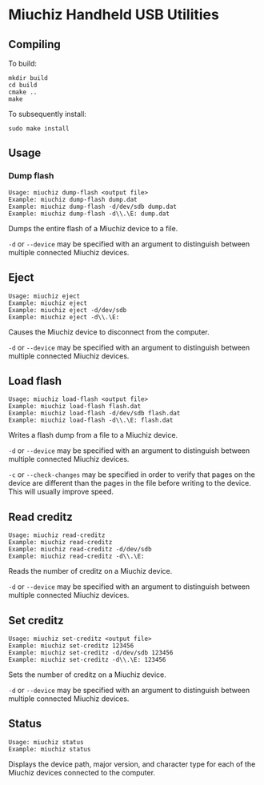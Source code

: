 # Miuchiz Handheld USB Utilities

## Compiling
To build:
```
mkdir build
cd build
cmake ..
make
```
To subsequently install:
```
sudo make install
```

## Usage

### Dump flash

```
Usage: miuchiz dump-flash <output file>
Example: miuchiz dump-flash dump.dat
Example: miuchiz dump-flash -d/dev/sdb dump.dat
Example: miuchiz dump-flash -d\\.\E: dump.dat
```

Dumps the entire flash of a Miuchiz device to a file. 

`-d` or `--device` may be specified with an argument to distinguish between multiple connected Miuchiz devices.

## Eject

```
Usage: miuchiz eject
Example: miuchiz eject
Example: miuchiz eject -d/dev/sdb
Example: miuchiz eject -d\\.\E:
```

Causes the Miuchiz device to disconnect from the computer. 

`-d` or `--device` may be specified with an argument to distinguish between multiple connected Miuchiz devices.

## Load flash

```
Usage: miuchiz load-flash <output file>
Example: miuchiz load-flash flash.dat
Example: miuchiz load-flash -d/dev/sdb flash.dat
Example: miuchiz load-flash -d\\.\E: flash.dat
```

Writes a flash dump from a file to a Miuchiz device.

`-d` or `--device` may be specified with an argument to distinguish between multiple connected Miuchiz devices.

`-c` or `--check-changes` may be specified in order to verify that pages on the device are different than the pages in the file before writing to the device. This will usually improve speed.

## Read creditz

```
Usage: miuchiz read-creditz
Example: miuchiz read-creditz
Example: miuchiz read-creditz -d/dev/sdb
Example: miuchiz read-creditz -d\\.\E:
```

Reads the number of creditz on a Miuchiz device.

`-d` or `--device` may be specified with an argument to distinguish between multiple connected Miuchiz devices.

## Set creditz

```
Usage: miuchiz set-creditz <output file>
Example: miuchiz set-creditz 123456
Example: miuchiz set-creditz -d/dev/sdb 123456
Example: miuchiz set-creditz -d\\.\E: 123456
```

Sets the number of creditz on a Miuchiz device.

`-d` or `--device` may be specified with an argument to distinguish between multiple connected Miuchiz devices.

## Status

```
Usage: miuchiz status
Example: miuchiz status
```

Displays the device path, major version, and character type for each of the Miuchiz devices connected to the computer.
